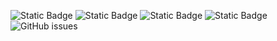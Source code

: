 ![Static Badge](https://img.shields.io/badge/blacklists-60-000000) ![Static Badge](https://img.shields.io/badge/blacklisted-3227250-cc0000) ![Static Badge](https://img.shields.io/badge/whitelisted-2244-00CC00) ![Static Badge](https://img.shields.io/badge/streaming_blacklist-28107-000000) ![GitHub issues](https://img.shields.io/github/issues/fabriziosalmi/blacklists)
